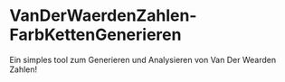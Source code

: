 # VanDerWaerdenZahlen-FarbKettenGenerieren
Ein simples tool zum Generieren und Analysieren von Van Der Wearden Zahlen!
